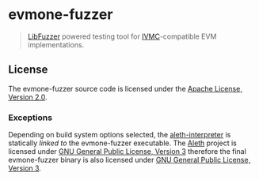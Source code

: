 # evmone-fuzzer

> [LibFuzzer] powered testing tool for [IVMC]-compatible EVM implementations.

## License

The evmone-fuzzer source code is licensed under the [Apache License, Version 2.0].

### Exceptions

Depending on build system options selected, 
the [aleth-interpreter][Aleth] is statically _linked to_ the evmone-fuzzer executable.
The [Aleth] project is licensed under [GNU General Public License, Version 3] therefore 
the final evmone-fuzzer binary is also licensed under [GNU General Public License, Version 3].

[Aleth]: https://github.com/ethereum/aleth
[Apache License, Version 2.0]: https://www.apache.org/licenses/LICENSE-2.0.txt
[IVMC]: https://github.com/ILCOINDevelopmentTeam/ivmc
[evmone]: https://github.com/ethereum/evmone
[GNU General Public License, Version 3]: LICENSE
[LibFuzzer]: https://llvm.org/docs/LibFuzzer.html
